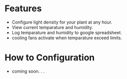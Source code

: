 # Features
- Configure light density for your plant at any hour.
- View current temparature and humidity.
- Log temparature and humidity to google spreadsheet.
- cooling fans activate when temparature exceed limits.

# How to Configuration
- coming soon. . .
